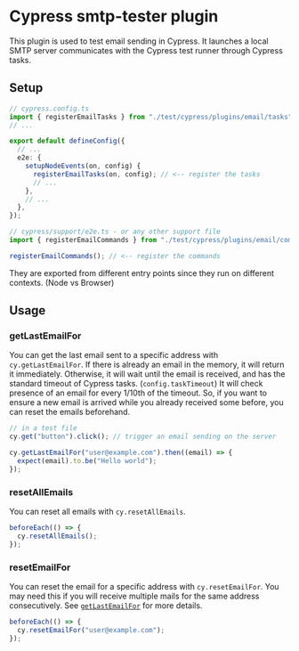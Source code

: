 # Cypress smtp-tester plugin

This plugin is used to test email sending in Cypress.
It launches a local SMTP server communicates with the Cypress test runner through Cypress tasks.

## Setup

```ts
// cypress.config.ts
import { registerEmailTasks } from "./test/cypress/plugins/email/tasks";
// ...

export default defineConfig({
  // ...
  e2e: {
    setupNodeEvents(on, config) {
      registerEmailTasks(on, config); // <-- register the tasks
      // ...
    },
    // ...
  },
});
```

```ts
// cypress/support/e2e.ts - or any other support file
import { registerEmailCommands } from "./test/cypress/plugins/email/commands";

registerEmailCommands(); // <-- register the commands
```

They are exported from different entry points since they run on different contexts. (Node vs Browser)

## Usage

### getLastEmailFor

You can get the last email sent to a specific address with `cy.getLastEmailFor`.
If there is already an email in the memory, it will return it immediately.
Otherwise, it will wait until the email is received, and has the standard timeout of Cypress tasks. (`config.taskTimeout`)
It will check presence of an email for every 1/10th of the timeout.
So, if you want to ensure a new email is arrived while you already received some before, you can reset the emails beforehand.

```ts
// in a test file
cy.get("button").click(); // trigger an email sending on the server

cy.getLastEmailFor("user@example.com").then((email) => {
  expect(email).to.be("Hello world");
});
```

### resetAllEmails

You can reset all emails with `cy.resetAllEmails`.

```ts
beforeEach(() => {
  cy.resetAllEmails();
});
```

### resetEmailFor

You can reset the email for a specific address with `cy.resetEmailFor`.
You may need this if you will receive multiple mails for the same address consecutively. See [`getLastEmailFor`](#getLastEmailFor) for more details.

```ts
beforeEach(() => {
  cy.resetEmailFor("user@example.com");
});
```
